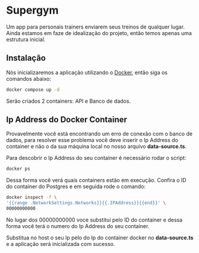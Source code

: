 # Supergym

Um app para personais trainers enviarem seus treinos de qualquer lugar. Ainda estamos em faze de idealização do projeto, então temos apenas uma estrutura inicial.

## Instalação

Nós inicializaremos a aplicação utilizando o [Docker](https://www.docker.com/), então siga os comandos abaixo:

```bash
docker compose up -d
```

Serão criados 2 containers: API e Banco de dados.

## Ip Address do Docker Container

Provavelmente você está encontrando um erro de conexão com o banco de dados, para resolver esse problema você deve inserir o Ip Address do container e não o da sua máquina local no nosso arquivo **data-source.ts**. 

Para descobrir o Ip Address do seu container é necessário rodar o script:

```bash
docker ps
```

Dessa forma você verá quais containers estão em execução. Confira o ID do container do Postgres e em seguida rode o comando:

```bash
docker inspect -f \
'{{range .NetworkSettings.Networks}}{{.IPAddress}}{{end}}' \
00000000000
```

No lugar dos 00000000000 voce substitui pelo ID do container e dessa forma você terá o numero do Ip Address do seu container.

Substitua no host o seu Ip pelo do Ip do container docker no **data-source.ts** e a aplicação será inicializada com sucesso.
